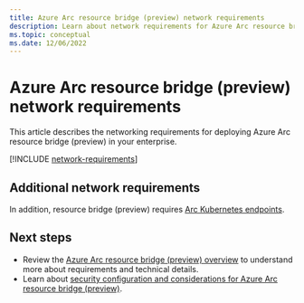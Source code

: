 ```yaml
---
title: Azure Arc resource bridge (preview) network requirements
description: Learn about network requirements for Azure Arc resource bridge (preview) including URLs that must be allowlisted.
ms.topic: conceptual
ms.date: 12/06/2022
---
```


# Azure Arc resource bridge (preview) network requirements

This article describes the networking requirements for deploying Azure Arc resource bridge (preview) in your enterprise.

[!INCLUDE [network-requirements](includes/network-requirements.md)]

## Additional network requirements

In addition, resource bridge (preview) requires [Arc Kubernetes endpoints](../network-requirements-consolidated.md#arc-kubernetes-endpoints).

## Next steps

- Review the [Azure Arc resource bridge (preview) overview](overview.md) to understand more about requirements and technical details.
- Learn about [security configuration and considerations for Azure Arc resource bridge (preview)](security-overview.md).
